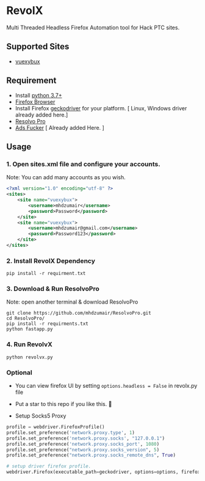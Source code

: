 # RevolX

Multi Threaded Headless Firefox Automation tool for Hack PTC sites.

## Supported Sites

- [vuexybux](https://vuexybux.com/)


## Requirement

- Install [python 3.7+](https://www.python.org/downloads/)
- [Firefox Browser](https://www.mozilla.org/en-US/firefox/new/)
- Install Firefox [geckodriver](https://github.com/mozilla/geckodriver/releases) for your platform. [ Linux, Windows driver already added here.]
- [Resolvo Pro](https://github.com/mhdzumair/ResolvoPro.git)
- [Ads Fucker](https://github.com/mhdzumair/ads_fucker) [ Already added Here. ]


## Usage

### 1. Open sites.xml file and configure your accounts.
Note: You can add many accounts as you wish.

```xml
<?xml version="1.0" encoding="utf-8" ?>
<sites>
    <site name="vuexybux">
        <username>mhdzumair</username>
        <password>Password</password>
    </site>
    <site name="vuexybux">
        <username>mhdzumair@gmail.com</username>
        <password>Password123</password>
    </site>
</sites>
```

### 2. Install RevolX Dependency
```shell
pip install -r requirment.txt
```

### 3. Download & Run ResolvoPro
Note: open another terminal & download ResolvoPro
```shell
git clone https://github.com/mhdzumair/ResolvoPro.git
cd ResolvoPro/
pip install -r requirments.txt
python fastapp.py
```

### 4. Run RevolvX
```shell
python revolvx.py
```

### Optional
- You can view firefox UI by setting
``options.headless = False`` in revolx.py file

- Put a star to this repo if you like this.  :hugs:

- Setup Socks5 Proxy

```python
profile = webdriver.FirefoxProfile()
profile.set_preference('network.proxy.type', 1)
profile.set_preference('network.proxy.socks', "127.0.0.1")
profile.set_preference('network.proxy.socks_port', 1080)
profile.set_preference("network.proxy.socks_version", 5)
profile.set_preference("network.proxy.socks_remote_dns", True)

# setup driver firefox profile. 
webdriver.Firefox(executable_path=geckodriver, options=options, firefox_profile=profile)
```
